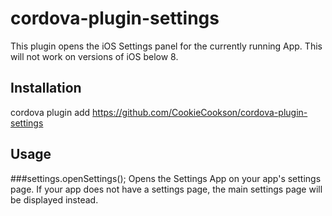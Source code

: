 # cordova-plugin-settings

This plugin opens the iOS Settings panel for the currently running App. This will not work on versions of iOS below 8.

## Installation

cordova plugin add https://github.com/CookieCookson/cordova-plugin-settings

## Usage

###settings.openSettings();
Opens the Settings App on your app's settings page. If your app does not have a settings page, the main settings page will be displayed instead.
